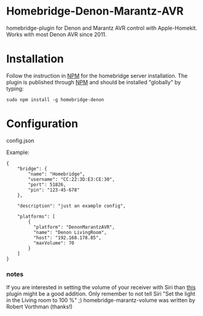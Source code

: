 # Homebridge-Denon-Marantz-AVR

homebridge-plugin for Denon and Marantz AVR control with Apple-Homekit. Works with most Denon AVR since 2011.

# Installation
Follow the instruction in [NPM](https://www.npmjs.com/package/homebridge) for the homebridge server installation. The plugin is published through [NPM](https://www.npmjs.com/package/homebridge-denon) and should be installed "globally" by typing:

    sudo npm install -g homebridge-denon

# Configuration

config.json

Example:
```
{
    "bridge": {
        "name": "Homebridge",
        "username": "CC:22:3D:E3:CE:30",
        "port": 51826,
        "pin": "123-45-678"
    },

    "description": "just an example config",

    "platforms": [
        {
          "platform": "DenonMarantzAVR",
          "name": "Denon LivingRoom",
          "host": "192.168.178.85",
          "maxVolume": 70
        }
    ]
}
```

### notes
If you are interested in setting the volume of your receiver with Siri than [this](https://github.com/robertvorthman/homebridge-marantz-volume) plugin might be a good addition. Only remember to not tell Siri "Set the light in the Living room to 100 %" ;)
homebridge-marantz-volume was written by Robert Vorthman (thanks!)